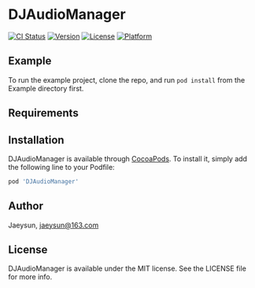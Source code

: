 # DJAudioManager

[![CI Status](https://img.shields.io/travis/Jae-sun/DJAudioManager.svg?style=flat)](https://travis-ci.org/Jae-sun/DJAudioManager)
[![Version](https://img.shields.io/cocoapods/v/DJAudioManager.svg?style=flat)](https://cocoapods.org/pods/DJAudioManager)
[![License](https://img.shields.io/cocoapods/l/DJAudioManager.svg?style=flat)](https://cocoapods.org/pods/DJAudioManager)
[![Platform](https://img.shields.io/cocoapods/p/DJAudioManager.svg?style=flat)](https://cocoapods.org/pods/DJAudioManager)

## Example

To run the example project, clone the repo, and run `pod install` from the Example directory first.

## Requirements

## Installation

DJAudioManager is available through [CocoaPods](https://cocoapods.org). To install
it, simply add the following line to your Podfile:

```ruby
pod 'DJAudioManager'
```

## Author

Jaeysun, jaeysun@163.com

## License

DJAudioManager is available under the MIT license. See the LICENSE file for more info.
